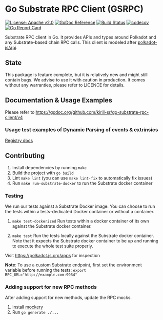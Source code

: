 # Go Substrate RPC Client (GSRPC)

[![License: Apache v2.0](https://img.shields.io/badge/License-Apache%202.0-blue.svg)](https://opensource.org/licenses/Apache-2.0)
[![GoDoc Reference](https://godoc.org/github.com/kirill-sr/go-substrate-rpc-client?status.svg)](https://godoc.org/github.com/kirill-sr/go-substrate-rpc-client)
[![Build Status](https://travis-ci.com/kirill-sr/go-substrate-rpc-client.svg?branch=master)](https://travis-ci.com/kirill-sr/go-substrate-rpc-client)
[![codecov](https://codecov.io/gh/kirill-sr/go-substrate-rpc-client/branch/master/graph/badge.svg)](https://codecov.io/gh/kirill-sr/go-substrate-rpc-client)
[![Go Report Card](https://goreportcard.com/badge/github.com/kirill-sr/go-substrate-rpc-client)](https://goreportcard.com/report/github.com/kirill-sr/go-substrate-rpc-client)

Substrate RPC client in Go. It provides APIs and types around Polkadot and any Substrate-based chain RPC calls.
This client is modeled after [polkadot-js/api](https://github.com/polkadot-js/api).

## State

This package is feature complete, but it is relatively new and might still contain bugs. We advise to use it with caution in production. It comes without any warranties, please refer to LICENCE for details.

## Documentation & Usage Examples

Please refer to https://godoc.org/github.com/kirill-sr/go-substrate-rpc-client/v4

### Usage test examples of Dynamic Parsing of events & extrinsics
[Registry docs](registry/REGISTRY.md)
## Contributing

1. Install dependencies by running `make`
2. Build the project with `go build`
3. Lint `make lint` (you can use `make lint-fix` to automatically fix issues)
4. Run `make run-substrate-docker` to run the Substrate docker container

### Testing

We run our tests against a Substrate Docker image. You can choose to run
the tests within a tests-dedicated Docker container or without a container.

1. `make test-dockerized`
    Run tests within a docker container of its own against the Substrate docker container.

2. `make test`
    Run the tests locally against the Substrate docker container. Note that it expects the
    Substrate docker container to be up and running to execute the whole test suite properly.


Visit https://polkadot.js.org/apps for inspection

**Note**: To use a custom Substrate endpoint, first set the environment variable before running the tests:
`export RPC_URL="http://example.com:9934"`

### Adding support for new RPC methods

After adding support for new methods, update the RPC mocks.

1. Install [mockery](https://github.com/vektra/mockery)
2. Run `go generate ./...`
